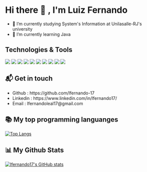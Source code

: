 <h1> Hi there 👋 , I'm Luiz Fernando </h1>
<!--
<img src="https://camo.githubusercontent.com/7d08574d56b05a00488df5f1b88815305865c5aba8dabcf4ffef917922a85d3b/68747470733a2f2f696d672e736869656c64732e696f2f62616467652f4353532d4578706572742d626c7565" alt="CSS" data-canonical-src="https://img.shields.io/badge/CSS-Expert-blue" style="max-width:100%;"> -->

- 🔭 I’m currently studying System's Information at Unilasalle-RJ's university
- 🌱 I’m currently learning Java
<h2> Technologies & Tools </h2> 
<div style="display : inline ; margin-right: 30px">
<img src="https://img.shields.io/badge/Python-3776AB?style=for-the-badge&logo=python&logoColor=white" />   <img src="https://img.shields.io/badge/HTML5-E34F26?style=for-the-badge&logo=html5&logoColor=white" />   <img src="https://img.shields.io/badge/CSS-239120?&style=for-the-badge&logo=css3&logoColor=white" />  <img src="https://img.shields.io/badge/JavaScript-F7DF1E?style=for-the-badge&logo=javascript&logoColor=black" />   <img src="https://img.shields.io/badge/C-00599C?style=for-the-badge&logo=c&logoColor=white" />  <img src="https://img.shields.io/badge/Java-ED8B00?style=for-the-badge&logo=java&logoColor=white" /> <img src="https://img.shields.io/badge/MySQL-00000F?style=for-the-badge&logo=mysql&logoColor=white" />  <img src="https://img.shields.io/badge/Visual_Studio_Code-0078D4?style=for-the-badge&logo=visual%20studio%20code&logoColor=white" />  <img src="https://img.shields.io/badge/Microsoft_Word-2B579A?style=for-the-badge&logo=microsoft-word&logoColor=white" />
<img src="https://img.shields.io/badge/Microsoft_Excel-217346?style=for-the-badge&logo=microsoft-excel&logoColor=white" />
  </div>

<h2> 📬 Get in touch  </h2>

<ul>
<li> Github : https://github.com/lfernando-17 </li>
  <li> Linkedin : https://www.linkedin.com/in/lfernando17/ </li>
  <li> Email : lfernandoleal17@gmail.com </li>
</ul> 
<h2> 📚 My top programming languanges </h2> 

  [![Top Langs](https://github-readme-stats.vercel.app/api/top-langs/?username=lfernando-17&langs_count=8&layout=compact)](https://github.com/lfernando-17/github-readme-stats)
  
  
<h2> 📊 My Github Stats </h2>

[![lfernando17's GitHub stats](https://github-readme-stats.vercel.app/api?username=lfernando-17&show_icons=true&theme=highcontrast)](https://github.com/lfernando-17/github-readme-stats)


<!--
- 💬 Ask me about ...
- 📫 How to reach me: ...
- 😄 Pronouns: ...
- ⚡ Fun fact: ...
-->
